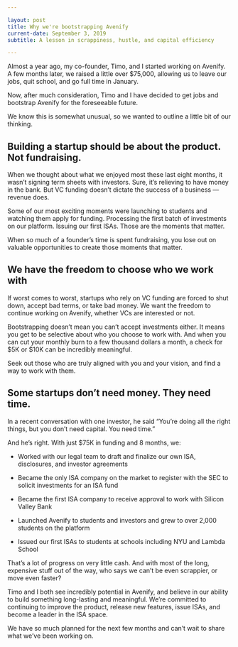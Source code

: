```yaml
---

layout: post
title: Why we're bootstrapping Avenify
current-date: September 3, 2019
subtitle: A lesson in scrappiness, hustle, and capital efficiency

---
```


Almost a year ago, my co-founder, Timo, and I started working on Avenify. A few months later, we raised a little over $75,000, allowing us to leave our jobs, quit school, and go full time in January.

Now, after much consideration, Timo and I have decided to get jobs and bootstrap Avenify for the foreseeable future.

We know this is somewhat unusual, so we wanted to outline a little bit of our thinking.

## Building a startup should be about the product. Not fundraising.

When we thought about what we enjoyed most these last eight months, it wasn’t signing term sheets with investors. Sure, it’s relieving to have money in the bank. But VC funding doesn’t dictate the success of a business — revenue does.

Some of our most exciting moments were launching to students and watching them apply for funding. Processing the first batch of investments on our platform. Issuing our first ISAs. Those are the moments that matter.

When so much of a founder’s time is spent fundraising, you lose out on valuable opportunities to create those moments that matter.

## We have the freedom to choose who we work with

If worst comes to worst, startups who rely on VC funding are forced to shut down, accept bad terms, or take bad money. We want the freedom to continue working on Avenify, whether VCs are interested or not.

Bootstrapping doesn’t mean you can’t accept investments either. It means you get to be selective about who you choose to work with. And when you can cut your monthly burn to a few thousand dollars a month, a check for $5K or $10K can be incredibly meaningful.

Seek out those who are truly aligned with you and your vision, and find a way to work with them.

## Some startups don’t need money. They need time.

In a recent conversation with one investor, he said “You’re doing all the right things, but you don’t need capital. You need time.”

And he’s right. With just $75K in funding and 8 months, we:

* Worked with our legal team to draft and finalize our own ISA, disclosures, and investor agreements

* Became the only ISA company on the market to register with the SEC to solicit investments for an ISA fund

* Became the first ISA company to receive approval to work with Silicon Valley Bank

* Launched Avenify to students and investors and grew to over 2,000 students on the platform

* Issued our first ISAs to students at schools including NYU and Lambda School

That’s a lot of progress on very little cash. And with most of the long, expensive stuff out of the way, who says we can’t be even scrappier, or move even faster?

Timo and I both see incredibly potential in Avenify, and believe in our ability to build something long-lasting and meaningful. We’re committed to continuing to improve the product, release new features, issue ISAs, and become a leader in the ISA space.

We have so much planned for the next few months and can’t wait to share what we’ve been working on.
